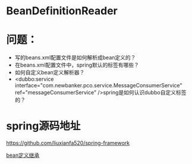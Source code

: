 # BeanDefinitionReader



# 问题：

- 写的beans.xml配置文件是如何解析成bean定义的？
- 在beans.xml配置文件中，spring默认的标签有哪些？
- 如何自定义bean定义解析器？
- <dubbo:service interface="com.newbanker.pco.service.MessageConsumerService" ref="messageConsumerService" />spring是如何认识dubbo自定义标签的？





# spring源码地址

https://github.com/liuxianfa520/spring-framework







[bean定义继承](https://docs.spring.io/spring-framework/docs/current/reference/html/core.html#beans-child-bean-definitions)
